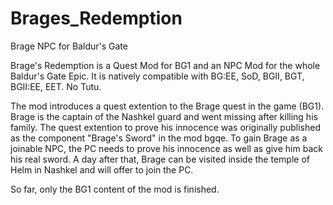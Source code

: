 # Brages_Redemption
Brage NPC for Baldur's Gate

Brage's Redemption is a Quest Mod for BG1 and an NPC Mod for the whole Baldur's Gate Epic. It is natively compatible with BG:EE, SoD, BGII, BGT, BGII:EE, EET. No Tutu.

The mod introduces a quest extention to the Brage quest in the game (BG1). Brage is the captain of the Nashkel guard and went missing after killing his family. The quest extention to prove his innocence was originally published as the component "Brage's Sword" in the mod bgqe.
To gain Brage as a joinable NPC, the PC needs to prove his innocence as well as give him back his real sword. A day after that, Brage can be visited inside the temple of Helm in Nashkel and will offer to join the PC.

So far, only the BG1 content of the mod is finished.
